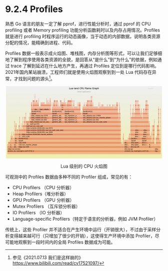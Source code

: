# 9.2.4 Profiles

熟悉 Go 语言的朋友一定了解 pprof，进行性能分析时，通过 pprof 的 CPU profiling 或者 Memory profiling 功能分析函数耗时以及内存占用情况。Profiles 就是进行 profiling 时程序运行的动态画像，当于动态的内部数据，说明各类资源分配的情况，能精确到进程、代码。

Profiles 数据一般表示成火焰图、堆栈图，内存分析图等形式，可以让我们足够细地了解到程序使用各类资源的全貌，是回答从“是什么”到“为什么”的依据，例如通过 trace 了解到延迟在什么地方产生，再通过 Profiles 定位到是哪行代码影响。2021年国内某站崩溃，工程师们就是使用火焰图观察到到一处 Lua 代码存在异常，才找到问题的源头[^1]。

<div  align="center">
	<img src="../assets/lua-cpu-flame-graph.webp" width = "500"  align=center />
	<p>Lua 级别的 CPU 火焰图</p>
</div>

可观测中的 Profiles 数据由多种不同的 Profiler 组成，常见的有：

- CPU Profilers （CPU 分析器）
- Heap Profilers（堆分析器）
- GPU Profilers （GPU 分析器）
- Mutex Profilers （互斥锁分析器）
- IO Profilers （IO 分析器）
- Language-specific Profilers（特定于语言的分析器，例如 JVM Profiler）

传统上，这些 Profiler 并不适合在产生环境中运行（开销很大），不过由于采样分析变得越来越可行（只增加了很少的开销），这使得生产环境中添加 Profiler，尽可能地观察到一段时间内的全局 Profiles 数据成为可能。

[^1]: 参见《2021.07.13 我们是这样崩的》https://www.bilibili.com/read/cv17521097/